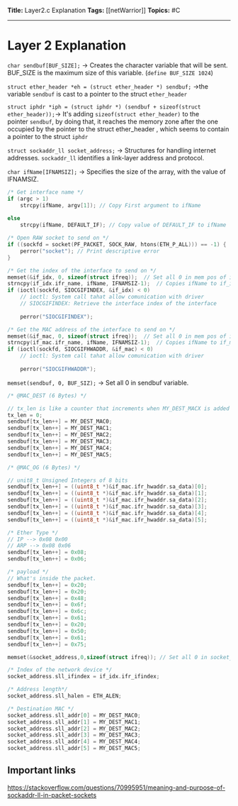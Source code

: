 **Title:** Layer2.c Explanation
**Tags:** [[netWarrior]]
**Topics:** #C 

---
# Layer 2 Explanation
`char sendbuf[BUF_SIZE];` → Creates the character variable that will be sent. BUF_SIZE is the maximum size of this variable. (`define BUF_SIZE 1024`)

`struct ether_header *eh = (struct ether_header *) sendbuf;` →the variable ``sendbuf`` is cast to a pointer to the struct ``ether_header``

`struct iphdr *iph = (struct iphdr *) (sendbuf + sizeof(struct ether_header));`→ It's adding `sizeof(struct ether_header)` to the pointer `sendbuf`, by doing that, it reaches the memory zone after the one occupied by the pointer to the struct ether_header , which seems to contain a pointer to the struct `iphdr`

``struct sockaddr_ll socket_address;`` → Structures for handling internet addresses. `sockaddr_ll` identifies a link-layer address and protocol.

`char ifName[IFNAMSIZ];` → Specifies the size of the array, with the value of IFNAMSIZ.

```c
/* Get interface name */
if (argc > 1)
	strcpy(ifName, argv[1]); // Copy First argument to ifName
	
else
	strcpy(ifName, DEFAULT_IF); // Copy value of DEFAULT_IF to ifName
```

```c
/* Open RAW socket to send on */
if ((sockfd = socket(PF_PACKET, SOCK_RAW, htons(ETH_P_ALL))) == -1) {
	perror("socket"); // Print descriptive error
}
```

```c
/* Get the index of the interface to send on */
memset(&if_idx, 0, sizeof(struct ifreq));  // Set all 0 in mem pos of if_idx
strncpy(if_idx.ifr_name, ifName, IFNAMSIZ-1);  // Copies ifName to if_idx.ifr_name
if (ioctl(sockfd, SIOCGIFINDEX, &if_idx) < 0)
	// ioctl: System call tahat allow comunication with driver
	// SIOCGIFINDEX: Retrieve the interface index of the interface
	
	perror("SIOCGIFINDEX");

/* Get the MAC address of the interface to send on */
memset(&if_mac, 0, sizeof(struct ifreq));  // Set all 0 in mem pos of if_idx
strncpy(if_mac.ifr_name, ifName, IFNAMSIZ-1);  // Copies ifName to if_mac.ifr_name
if (ioctl(sockfd, SIOCGIFHWADDR, &if_mac) < 0)
	// ioctl: System call tahat allow comunication with driver
	
	perror("SIOCGIFHWADDR");
```

`memset(sendbuf, 0, BUF_SIZ);` → Set all 0 in sendbuf variable.

```c
/* @MAC_DEST (6 Bytes) */

// tx_len is like a counter that increments when MY_DEST_MACX is added to the sendbuf variable.
tx_len = 0;
sendbuf[tx_len++] = MY_DEST_MAC0;
sendbuf[tx_len++] = MY_DEST_MAC1;
sendbuf[tx_len++] = MY_DEST_MAC2;
sendbuf[tx_len++] = MY_DEST_MAC3;
sendbuf[tx_len++] = MY_DEST_MAC4;
sendbuf[tx_len++] = MY_DEST_MAC5;
```

```c
/* @MAC_OG (6 Bytes) */

// unit8_t Unsigned Integers of 8 bits
sendbuf[tx_len++] = ((uint8_t *)&if_mac.ifr_hwaddr.sa_data)[0];
sendbuf[tx_len++] = ((uint8_t *)&if_mac.ifr_hwaddr.sa_data)[1];
sendbuf[tx_len++] = ((uint8_t *)&if_mac.ifr_hwaddr.sa_data)[2];
sendbuf[tx_len++] = ((uint8_t *)&if_mac.ifr_hwaddr.sa_data)[3];
sendbuf[tx_len++] = ((uint8_t *)&if_mac.ifr_hwaddr.sa_data)[4];
sendbuf[tx_len++] = ((uint8_t *)&if_mac.ifr_hwaddr.sa_data)[5];
```

```c
/* Ether Type */
// IP --> 0x08 0x00
// ARP --> 0x08 0x06
sendbuf[tx_len++] = 0x08;
sendbuf[tx_len++] = 0x06;

/* payload */
// What's inside the packet.
sendbuf[tx_len++] = 0x20;
sendbuf[tx_len++] = 0x20;
sendbuf[tx_len++] = 0x48;
sendbuf[tx_len++] = 0x6f;
sendbuf[tx_len++] = 0x6c;
sendbuf[tx_len++] = 0x61;
sendbuf[tx_len++] = 0x20;
sendbuf[tx_len++] = 0x50;
sendbuf[tx_len++] = 0x61;
sendbuf[tx_len++] = 0x75;
```

```c
memset(&socket_address,0,sizeof(struct ifreq)); // Set all 0 in socket_address mem dir

/* Index of the network device */
socket_address.sll_ifindex = if_idx.ifr_ifindex;

/* Address length*/
socket_address.sll_halen = ETH_ALEN;

/* Destination MAC */
socket_address.sll_addr[0] = MY_DEST_MAC0;
socket_address.sll_addr[1] = MY_DEST_MAC1;
socket_address.sll_addr[2] = MY_DEST_MAC2;
socket_address.sll_addr[3] = MY_DEST_MAC3;
socket_address.sll_addr[4] = MY_DEST_MAC4;
socket_address.sll_addr[5] = MY_DEST_MAC5;
```

## Important links

https://stackoverflow.com/questions/70995951/meaning-and-purpose-of-sockaddr-ll-in-packet-sockets

